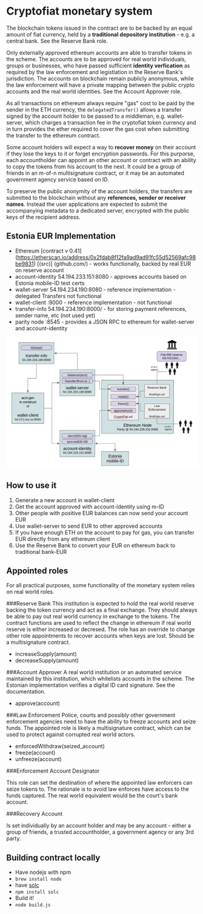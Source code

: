 # Cryptofiat monetary system

The blockchain tokens issued in the contract are to be backed by an equal amount of fiat currency, held by a **traditional depository institution** - e.g. a central bank. See the Reserve Bank role.

Only externally approved ethereum accounts are able to transfer tokens in the scheme. The accounts are to be approved for real world individuals, groups or businesses, who have passed sufficient **identity verfication** as required by the law enforcement and legistlation in the Reserve Bank's jurisdiction. The accounts on blockchain remain publicly anonymous, while the law enforcement will have a private mapping between the public crypto accounts and the real world identities. See the Account Approver role.

As all transactions on ethereum always require "gas" cost to be paid by the sender in the ETH currency,  the `delegatedTransfer()` allows a transfer signed by the account holder to be passed to a middleman, e.g. wallet-server, which charges a transaction fee in the cryptofiat token currency and in turn provides the ether required to cover the gas cost when submitting the transfer to the ethereum contract. 

Some account holders will expect a way to **recover money** on their account if they lose the keys to it or forget encryption passwords. For this  purporse, each accountholder can appoint an other account or contract with an ability to copy the tokens from his account to the next. It could be a group of friends in an m-of-n multisignature contract, or it may be an automated government  agency service based on ID.

To preserve the public anonymity of the account holders, the transfers are submitted to the blockchain without any **references, sender or receiver names**. Instead the user applications are expected to submit the accompanying metadata to a dedicated server, encrypted with the public keys of the recipient address.

## Estonia EUR Implementation

* Ethereum [contract v 0.41] (https://etherscan.io/address/0x2fdab8f12fa9ad9ad91fc55d52569afc98be9831) [(src)] (github.com/) - works functionally, backed by real EUR on reserve account
* account-identity 54.194.233.151:8080 - approves accounts based on Estonia mobile-ID test certs
* wallet-server 54.194.234.190:8080 - reference implementation - delegated Transfers not functional
* wallet-client :9000 - reference implementation - not functional
* transfer-info 54.194.234.190:8000/ - for storing payment references, sender name, etc (not used yet)
* parity node :8545 - provides a JSON RPC to ethereum for wallet-server and account-identity

![alt visual](eth-eur-0-41.png)

## How to use it

1. Generate a new account in wallet-client
2. Get the account approved with account-identity using m-ID
3. Other people with positive EUR balances can now send your account EUR
4. Use wallet-server to send EUR to other approved accounts
5. If you have enough ETH on the account to pay for gas, you can transfer EUR directly from any ethereum client
6. Use the Reserve Bank to convert your EUR on ethereum back to traditional bank-EUR

## Appointed roles

For all practical purposes, some functionality of the monetary system relies on real world roles.

###Reserve Bank
This institution is expected to hold the real world reserve backing the token currency and act as a final exchange. They should always be able to pay out real world currency in exchange to the tokens. The contract functions are used to reflect the change in ethereum if real world reserve is either increased or decresed. The role has an override to change other role appointments to recover accounts when keys are lost. Should be a multisignature contract.
* increaseSupply(amount)
* decreaseSupply(amount)

###Account Approver
A real world institution or an automated service maintained by this institution, which whitelists accounts in the scheme. The Estonian implementation verifies a digital ID card signature. See the documentation.
* approve(account)

###Law Enforcement
Police, courts and possibly other government enforcement agencies need to have the ability to freeze accounts and seize funds. The appointed role is likely a multisignature contract, which can be used to protect against corrupted real world actors.
* enforcedWithdraw(seized_account)
* freeze(account)
* unfreeze(account)

###Enforcement Account Designator

This role can set the destination of where the appointed law enforcers can seize tokens to. The rationale is to avoid law enforces have access to the funds captured. The real world equivalent would be the court's bank account.

###Recovery Account

Is set individually by an account holder and may be any account - either a group of friends, a trusted accountholder, a government agency or any 3rd party. 

## Building contract locally
* Have nodejs with npm
 * `brew install node`
* have [solc](http://solidity.readthedocs.io/en/latest/installing-solidity.html)
 * `npm install solc`
* Build it!
 * `node build.js`
